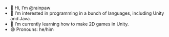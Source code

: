 - 👋 Hi, I’m @rainpaw
- 👀 I’m interested in programming in a bunch of languages, including Unity and Java.
- 🌱 I’m currently learning how to make 2D games in Unity.
- 😄 Pronouns: he/him

<!---
rainpaw/rainpaw is a ✨ special ✨ repository because its `README.md` (this file) appears on your GitHub profile.
You can click the Preview link to take a look at your changes.
--->
